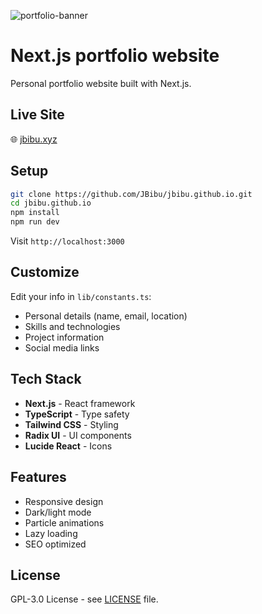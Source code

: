 ![portfolio-banner](https://github.com/user-attachments/assets/6cb88ef4-aed5-4798-a9f2-4db2b2ec59c4)

# Next.js portfolio website

Personal portfolio website built with Next.js.

## Live Site

🌐 [jbibu.xyz](https://jbibu.xyz)

## Setup

```bash
git clone https://github.com/JBibu/jbibu.github.io.git
cd jbibu.github.io
npm install
npm run dev
```

Visit `http://localhost:3000`

## Customize

Edit your info in `lib/constants.ts`:

- Personal details (name, email, location)
- Skills and technologies  
- Project information
- Social media links

## Tech Stack

- **Next.js** - React framework
- **TypeScript** - Type safety
- **Tailwind CSS** - Styling
- **Radix UI** - UI components  
- **Lucide React** - Icons

## Features

- Responsive design
- Dark/light mode
- Particle animations
- Lazy loading
- SEO optimized

## License

GPL-3.0 License - see [LICENSE](LICENSE) file.